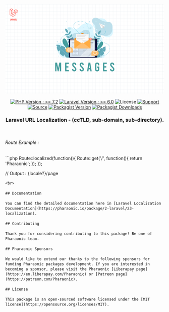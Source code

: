 <p align="center"><a href="https://pharaonic.io" target="_blank"><img src="https://raw.githubusercontent.com/Pharaonic/logos/main/messages.jpg"></a></p>

<p align="center">
  <a href="https://php.net" target="_blank"><img src="https://img.shields.io/static/v1?label=PHP&message=%3E=7.2&color=blue&style=flat-square" alt="PHP Version : >= 7.2"></a>
  <a href="https://laravel.com" target="_blank"><img src="https://img.shields.io/static/v1?label=Laravel&message=%3E=6.0&color=F05340&style=flat-square" alt="Laravel Version : >= 6.0"></a>
  <img src="https://img.shields.io/static/v1?label=License&message=MIT&color=brightgreen&style=flat-square" alt="License">
  <a href="https://liberapay.com/Pharaonic" target="_blank"><img src="https://img.shields.io/liberapay/receives/Pharaonic?color=gold&label=Support&style=flat-square" alt="Support"></a>
  <br>
  <a href="https://packagist.org/packages/Pharaonic/laravel-localization" target="_blank"><img src="https://img.shields.io/static/v1?label=Packagist&message=pharaonic/laravel-localization&color=blue&logo=packagist&logoColor=white" alt="Source"></a>
  <a href="https://packagist.org/packages/pharaonic/laravel-localization" target="_blank"><img src="https://poser.pugx.org/pharaonic/laravel-localization/v" alt="Packagist Version"></a>
  <a href="https://packagist.org/packages/pharaonic/laravel-localization" target="_blank"><img src="https://poser.pugx.org/pharaonic/laravel-localization/downloads" alt="Packagist Downloads"></a>
</p>

<h3 align="center">Laravel URL Localization - (ccTLD, sub-domain, sub-directory).</h3>

<br>
<h6>Route Example :</h6>
```php
Route::localized(function(){
    Route::get('/', function(){
        return 'Pharaonic';
    });
});

// Output : {locale?}/page

```
<br>

## Documentation

You can find the detailed documentation here in [Laravel Localization Documentation](https://pharaonic.io/package/2-laravel/23-localization).

## Contributing

Thank you for considering contributing to this package! Be one of Pharaonic team.

## Pharaonic Sponsors

We would like to extend our thanks to the following sponsors for funding Pharaonic packages development. If you are interested in becoming a sponsor, please visit the Pharaonic [Liberapay page](https://en.liberapay.com/Pharaonic) or [Patreon page](https://patreon.com/Pharaonic).

## License

This package is an open-sourced software licensed under the [MIT license](https://opensource.org/licenses/MIT).
